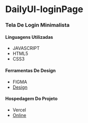 # DailyUI-loginPage

### Tela De Login Minimalista

#### Línguagens Utilizadas

- JAVASCRIPT
- HTML5
- CSS3

#### Ferramentas De Design

- FIGMA
- [Design](https://www.figma.com/file/UCb5KWLGq1LcYMA8iOiZR5/Home?node-id=0%3A1)

#### Hospedagem Do Projeto

- Vercel
- [Online](https://portfolio-iwpehxepy-kaikselhorst.vercel.app/)

